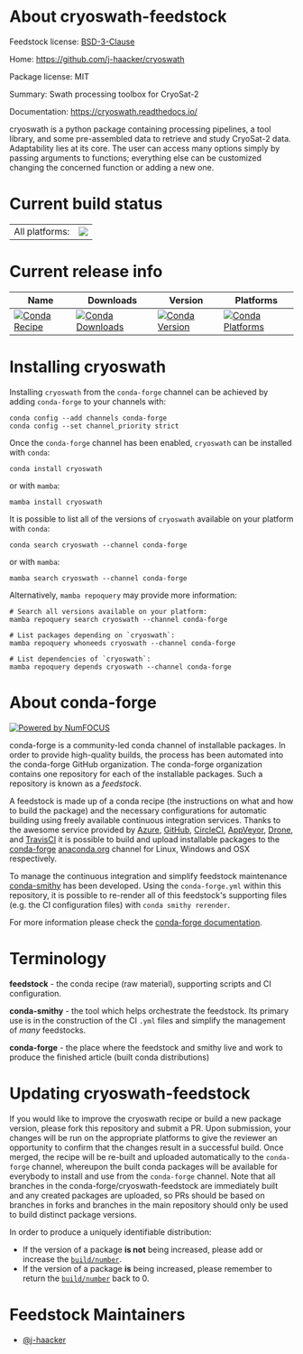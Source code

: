 About cryoswath-feedstock
=========================

Feedstock license: [BSD-3-Clause](https://github.com/conda-forge/cryoswath-feedstock/blob/main/LICENSE.txt)

Home: https://github.com/j-haacker/cryoswath

Package license: MIT

Summary: Swath processing toolbox for CryoSat-2

Documentation: https://cryoswath.readthedocs.io/

cryoswath is a python package containing processing pipelines, a tool
library, and some pre-assembled data to retrieve and study CryoSat-2
data.
Adaptability lies at its core. The user can access many options simply
by passing arguments to functions; everything else can be customized
changing the concerned function or adding a new one.


Current build status
====================


<table><tr><td>All platforms:</td>
    <td>
      <a href="https://dev.azure.com/conda-forge/feedstock-builds/_build/latest?definitionId=24796&branchName=main">
        <img src="https://dev.azure.com/conda-forge/feedstock-builds/_apis/build/status/cryoswath-feedstock?branchName=main">
      </a>
    </td>
  </tr>
</table>

Current release info
====================

| Name | Downloads | Version | Platforms |
| --- | --- | --- | --- |
| [![Conda Recipe](https://img.shields.io/badge/recipe-cryoswath-green.svg)](https://anaconda.org/conda-forge/cryoswath) | [![Conda Downloads](https://img.shields.io/conda/dn/conda-forge/cryoswath.svg)](https://anaconda.org/conda-forge/cryoswath) | [![Conda Version](https://img.shields.io/conda/vn/conda-forge/cryoswath.svg)](https://anaconda.org/conda-forge/cryoswath) | [![Conda Platforms](https://img.shields.io/conda/pn/conda-forge/cryoswath.svg)](https://anaconda.org/conda-forge/cryoswath) |

Installing cryoswath
====================

Installing `cryoswath` from the `conda-forge` channel can be achieved by adding `conda-forge` to your channels with:

```
conda config --add channels conda-forge
conda config --set channel_priority strict
```

Once the `conda-forge` channel has been enabled, `cryoswath` can be installed with `conda`:

```
conda install cryoswath
```

or with `mamba`:

```
mamba install cryoswath
```

It is possible to list all of the versions of `cryoswath` available on your platform with `conda`:

```
conda search cryoswath --channel conda-forge
```

or with `mamba`:

```
mamba search cryoswath --channel conda-forge
```

Alternatively, `mamba repoquery` may provide more information:

```
# Search all versions available on your platform:
mamba repoquery search cryoswath --channel conda-forge

# List packages depending on `cryoswath`:
mamba repoquery whoneeds cryoswath --channel conda-forge

# List dependencies of `cryoswath`:
mamba repoquery depends cryoswath --channel conda-forge
```


About conda-forge
=================

[![Powered by
NumFOCUS](https://img.shields.io/badge/powered%20by-NumFOCUS-orange.svg?style=flat&colorA=E1523D&colorB=007D8A)](https://numfocus.org)

conda-forge is a community-led conda channel of installable packages.
In order to provide high-quality builds, the process has been automated into the
conda-forge GitHub organization. The conda-forge organization contains one repository
for each of the installable packages. Such a repository is known as a *feedstock*.

A feedstock is made up of a conda recipe (the instructions on what and how to build
the package) and the necessary configurations for automatic building using freely
available continuous integration services. Thanks to the awesome service provided by
[Azure](https://azure.microsoft.com/en-us/services/devops/), [GitHub](https://github.com/),
[CircleCI](https://circleci.com/), [AppVeyor](https://www.appveyor.com/),
[Drone](https://cloud.drone.io/welcome), and [TravisCI](https://travis-ci.com/)
it is possible to build and upload installable packages to the
[conda-forge](https://anaconda.org/conda-forge) [anaconda.org](https://anaconda.org/)
channel for Linux, Windows and OSX respectively.

To manage the continuous integration and simplify feedstock maintenance
[conda-smithy](https://github.com/conda-forge/conda-smithy) has been developed.
Using the ``conda-forge.yml`` within this repository, it is possible to re-render all of
this feedstock's supporting files (e.g. the CI configuration files) with ``conda smithy rerender``.

For more information please check the [conda-forge documentation](https://conda-forge.org/docs/).

Terminology
===========

**feedstock** - the conda recipe (raw material), supporting scripts and CI configuration.

**conda-smithy** - the tool which helps orchestrate the feedstock.
                   Its primary use is in the construction of the CI ``.yml`` files
                   and simplify the management of *many* feedstocks.

**conda-forge** - the place where the feedstock and smithy live and work to
                  produce the finished article (built conda distributions)


Updating cryoswath-feedstock
============================

If you would like to improve the cryoswath recipe or build a new
package version, please fork this repository and submit a PR. Upon submission,
your changes will be run on the appropriate platforms to give the reviewer an
opportunity to confirm that the changes result in a successful build. Once
merged, the recipe will be re-built and uploaded automatically to the
`conda-forge` channel, whereupon the built conda packages will be available for
everybody to install and use from the `conda-forge` channel.
Note that all branches in the conda-forge/cryoswath-feedstock are
immediately built and any created packages are uploaded, so PRs should be based
on branches in forks and branches in the main repository should only be used to
build distinct package versions.

In order to produce a uniquely identifiable distribution:
 * If the version of a package **is not** being increased, please add or increase
   the [``build/number``](https://docs.conda.io/projects/conda-build/en/latest/resources/define-metadata.html#build-number-and-string).
 * If the version of a package **is** being increased, please remember to return
   the [``build/number``](https://docs.conda.io/projects/conda-build/en/latest/resources/define-metadata.html#build-number-and-string)
   back to 0.

Feedstock Maintainers
=====================

* [@j-haacker](https://github.com/j-haacker/)

